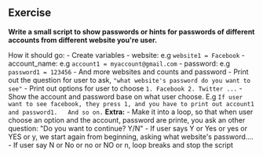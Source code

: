 ## Exercise

**Write a small script to show passwords or hints for passwords of different accounts from different website you're user.**

How it should go:
    - Create variables
        - website: e.g ```website1 = Facebook```
        - account_name: e.g ```account1 = myaccount@gmail.com```
        - password: e.g ``` password1 = 123456```
        - And more websites and counts and password
    - Print out the question for user to ask, ```"what website's password do you want to see"```
    - Print out options for user to choose
        ```
        1. Facebook
        2. Twitter
        ...
        ```
    - Show the account and password base on what user choose. E.g 
    ```
    If user want to see facebook, they press 1, and you have to print out account1 and password1.  
    And so on.
    ```
**Extra:**
    - Make it into a loop, so that when user choose an option and the account, password are printe, you ask an other question: "Do you want to continue? Y/N"
    - If user says Y or Yes or yes or YES or y, we start again from beginning, asking what website's password....
    - If user say N or No or no or NO or n, loop breaks and stop the script


